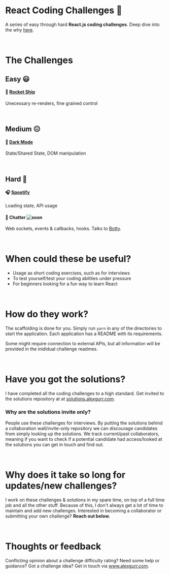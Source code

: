 # React Coding Challenges 👋

A series of easy through hard **React.js coding challenges**. Deep dive into the why [here](https://dev.to/alexgurr/react-coding-challenges-for-interviews-beginners-1hlk).

&nbsp;
# The Challenges
## Easy 😃
#### 🚀 [Rocket Ship](https://github.com/alexgurr/react-coding-challenges/tree/master/rocket-ship)
Unecessary re-renders, fine grained control 

&nbsp;
## Medium 😐
#### 🌙 [Dark Mode](https://github.com/alexgurr/react-coding-challenges/tree/master/dark-mode)
State/Shared State, DOM manipulation

&nbsp;
## Hard 😬
#### 🎧 [Spootify](https://github.com/alexgurr/react-coding-challenges/tree/master/spootify)
Loading state, API usage 

#### 🤖 Chatter ![soon](https://badgen.net/badge/status/coming%20soon/green?icon=)
Web sockets, events & callbacks, hooks. Talks to [Botty](https://github.com/alexgurr/botty).

&nbsp;
# When could these be useful?
- Usage as short coding exercises, such as for interviews
- To test yourself/test your coding abilities under pressure
- For beginners looking for a fun way to learn React 

&nbsp;
# How do they work?
The scaffolding is done for you. Simply run `yarn` in any of the directories to start the application. Each application has a README with its requirements.

Some might require connection to external APIs, but all information will be provided in the inididual challenge readmes.

&nbsp;
# Have you got the solutions?
I have completed all the coding challenges to a high standard. Get invited to the solutions repository at at [solutions.alexgurr.com](solutions.alexgurr.com).

### Why are the solutions invite only?
People use these challenges for interviews. By putting the solutions behind a collaboration wall/invite-only repository we can discourage candidates from simply looking up the solutions. We track current/past collaborators, meaning if you want to check if a potential candidate had access/looked at the solutions you can get in touch and find out. 

&nbsp;
# Why does it take so long for updates/new challenges?
I work on these challenges & solutions in my spare time, on top of a full time job and all the other stuff. Because of this, I don't always get a lot of time to maintain and add new challenges. Interested in becoming a collaborator or submitting your own challenge? **Reach out below.**

&nbsp;
# Thoughts or feedback
Conflicting opinion about a challenge difficulty rating? Need some help or guidance? Got a challenge idea? Get in touch via www.alexgurr.com.
